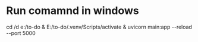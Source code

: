 # Run comamnd in windows

cd /d e:/to-do & E:/to-do/.venv/Scripts/activate & uvicorn main:app --reload --port 5000